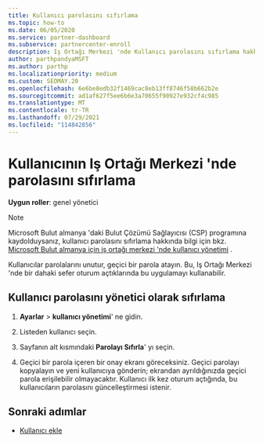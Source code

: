 ```yaml
---
title: Kullanıcı parolasını sıfırlama
ms.topic: how-to
ms.date: 06/05/2020
ms.service: partner-dashboard
ms.subservice: partnercenter-enroll
description: Iş Ortağı Merkezi 'nde Kullanıcı parolasını sıfırlama hakkında bilgi edinin. Kullanıcılar, Iş Ortağı Merkezi 'Nde bir sonraki oturum açtıklarında geçici bir parola alırlar.
author: parthpandyaMSFT
ms.author: parthp
ms.localizationpriority: medium
ms.custom: SEOMAY.20
ms.openlocfilehash: 6e6be8edb32f1469cac8eb13ff8746f58b662b2e
ms.sourcegitcommit: ad1af627f5ee6b6e3a70655f90927e932cf4c985
ms.translationtype: MT
ms.contentlocale: tr-TR
ms.lasthandoff: 07/29/2021
ms.locfileid: "114842856"
---
```

# <a name="reset-a-users-password-in-partner-center"></a>Kullanıcının Iş Ortağı Merkezi 'nde parolasını sıfırlama

**Uygun roller**: genel yönetici

> [!NOTE]  
> Microsoft Bulut almanya 'daki Bulut Çözümü Sağlayıcısı (CSP) programına kaydolduysanız, kullanıcı parolasını sıfırlama hakkında bilgi için bkz. [Microsoft Bulut almanya için iş ortağı merkezi 'nde kullanıcı yönetimi](user-management-in-partner-center-for-microsoft-cloud-germany.md) .

Kullanıcılar parolalarını unutur, geçici bir parola atayın. Bu, Iş Ortağı Merkezi 'nde bir dahaki sefer oturum açtıklarında bu uygulamayı kullanabilir.

## <a name="reset-a-user-password-as-an-admin"></a>Kullanıcı parolasını yönetici olarak sıfırlama

1. **Ayarlar** &gt; **kullanıcı yönetimi**' ne gidin.

2. Listeden kullanıcı seçin.

3. Sayfanın alt kısmındaki **Parolayı Sıfırla**' yı seçin.

4. Geçici bir parola içeren bir onay ekranı göreceksiniz. Geçici parolayı kopyalayın ve yeni kullanıcıya gönderin; ekrandan ayrıldığınızda geçici parola erişilebilir olmayacaktır. Kullanıcı ilk kez oturum açtığında, bu kullanıcıların parolasını güncelleştirmesi istenir.

## <a name="next-steps"></a>Sonraki adımlar

- [Kullanıcı ekle](create-user-accounts-and-set-permissions.md)